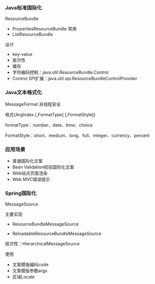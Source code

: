 ### Java标准国际化

ResourceBundle

* PropertiesResourceBundle  常用
* ListResourceBundle

设计

* key-value
* 层次性
* 缓存
* 字符编码控制：java.util.ResourceBundle.Control
* Control SPI扩展：java.util.spi.ResourceBundleControlProvider

### Java文本格式化

MessageFormat 非线程安全

格式{ArgIndex [,FormatType]  [,FormatStyle]}

formatType：number、date、time、choice

FormatStyle：short、medium、long、full、integer、currency、percent

### 应用场景

* 普通国际化文案
* Bean Validation校验国际化文案
* Web站点页面渲染
* Web MVC错误提示

### Spring国际化

MessageSource

主要实现

* ResourceBundleMessageSource

* ReloadableResourceBundleMessageSource

层次性：HierarchicalMessageSource

使用

* 文案模版编码code
* 文案模版参数args
* 区域Locale

